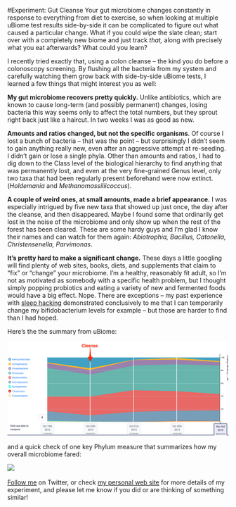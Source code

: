 #Experiment: Gut Cleanse
Your gut microbiome changes constantly in response to everything from diet to exercise, so when looking at multiple uBiome test results side-by-side it can be complicated to figure out what caused a particular change. What if you could wipe the slate clean; start over with a completely new biome and just track *that,* along with precisely what you eat afterwards? What could you learn?

I recently tried exactly that, using a colon cleanse – the kind you do before a colonoscopy screening. By flushing all the bacteria from my system and carefully watching them grow back with side-by-side uBiome tests, I learned a few things that might interest you as well:

**My gut microbiome recovers pretty quickly.** Unlike antibiotics, which are known to cause long-term (and possibly permanent) changes, losing bacteria this way seems only to affect the total numbers, but they sprout right back just like a haircut. In two weeks I was as good as new.

**Amounts and ratios changed, but not the specific organisms**. Of course I lost a bunch of bacteria – that was the point – but surprisingly I didn’t seem to gain anything really new, even after an aggressive attempt at re-seeding. I didn’t gain or lose a single phyla. Other than amounts and ratios, I had to dig down to the Class level of the biological hierarchy to find anything that was permanently lost, and even at the very fine-grained Genus level, only two taxa that had been regularly present beforehand were now extinct. (*Holdemania* and *Methanomassiliicoccus*).

**A couple of weird ones, at small amounts, made a brief appearance.** I was especially intrigued by five new taxa that showed up just once, the day after the cleanse, and then disappeared. Maybe I found some that ordinarily get lost in the noise of the microbiome and only show up when the rest of the forest has been cleared. These are some hardy guys and I’m glad I know their names and can watch for them again: *Abiotrophia, Bacillus, Catonella, Christensenella, Parvimonas*.

**It’s pretty hard to make a significant change.** These days a little googling will find plenty of web sites, books, diets, and supplements that claim to “fix” or “change” your microbiome. I’m a healthy, reasonably fit adult, so I’m not as motivated as somebody with a specific health problem, but I thought simply popping probiotics and eating a variety of new and fermented foods would have a big effect. Nope. There are exceptions – my past experience with [sleep hacking](http://www.ubiomeblog.com/my-ubiome-sleep-hacking-update/) demonstrated conclusively to me that I can temporarily change my bifidobacterium levels for example – but those are harder to find than I had hoped.

Here’s the the summary from uBiome:

![uBiome before/after](images/experiments/colonCleanse/colonCleanseBacteria.png)


and a quick check of one key Phylum measure that summarizes how my overall microbiome fared:

<img src="/Users/sprague/OneDrive/Projects/Books/microbiome/microbiome-hackers-guide/images/experiments/colonCleanse/colonCleanseFirmicutesBacteroidetes.png" width=640 >

[Follow me](http://twitter.com/sprague) on Twitter, or check [my personal web site](http://richardsprague.com/) for more details of my experiment, and please let me know if you did or are thinking of something similar!
